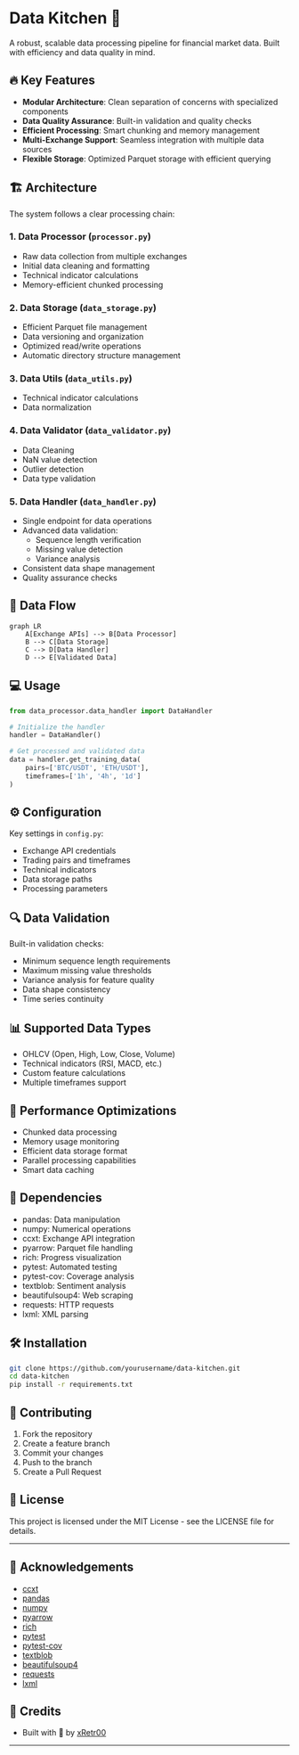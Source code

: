 # Data Kitchen 🧪

A robust, scalable data processing pipeline for financial market data. Built with efficiency and data quality in mind.

## 🔥 Key Features

- **Modular Architecture**: Clean separation of concerns with specialized components
- **Data Quality Assurance**: Built-in validation and quality checks
- **Efficient Processing**: Smart chunking and memory management
- **Multi-Exchange Support**: Seamless integration with multiple data sources
- **Flexible Storage**: Optimized Parquet storage with efficient querying

## 🏗️ Architecture

The system follows a clear processing chain:

### 1. Data Processor (`processor.py`)
- Raw data collection from multiple exchanges
- Initial data cleaning and formatting
- Technical indicator calculations
- Memory-efficient chunked processing

### 2. Data Storage (`data_storage.py`)
- Efficient Parquet file management
- Data versioning and organization
- Optimized read/write operations
- Automatic directory structure management

### 3. Data Utils (`data_utils.py`)
- Technical indicator calculations
- Data normalization

### 4. Data Validator (`data_validator.py`)
- Data Cleaning
- NaN value detection
- Outlier detection
- Data type validation

### 5. Data Handler (`data_handler.py`)
- Single endpoint for data operations
- Advanced data validation:
  - Sequence length verification
  - Missing value detection
  - Variance analysis
- Consistent data shape management
- Quality assurance checks

## 🔄 Data Flow

```mermaid
graph LR
    A[Exchange APIs] --> B[Data Processor]
    B --> C[Data Storage]
    C --> D[Data Handler]
    D --> E[Validated Data]
```

## 💻 Usage

```python
from data_processor.data_handler import DataHandler

# Initialize the handler
handler = DataHandler()

# Get processed and validated data
data = handler.get_training_data(
    pairs=['BTC/USDT', 'ETH/USDT'],
    timeframes=['1h', '4h', '1d']
)
```

## ⚙️ Configuration

Key settings in `config.py`:
- Exchange API credentials
- Trading pairs and timeframes
- Technical indicators
- Data storage paths
- Processing parameters

## 🔍 Data Validation

Built-in validation checks:
- Minimum sequence length requirements
- Maximum missing value thresholds
- Variance analysis for feature quality
- Data shape consistency
- Time series continuity

## 📊 Supported Data Types

- OHLCV (Open, High, Low, Close, Volume)
- Technical indicators (RSI, MACD, etc.)
- Custom feature calculations
- Multiple timeframes support

## 🚀 Performance Optimizations

- Chunked data processing
- Memory usage monitoring
- Efficient data storage format
- Parallel processing capabilities
- Smart data caching

## 📝 Dependencies

- pandas: Data manipulation
- numpy: Numerical operations
- ccxt: Exchange API integration
- pyarrow: Parquet file handling
- rich: Progress visualization
- pytest: Automated testing
- pytest-cov: Coverage analysis
- textblob: Sentiment analysis
- beautifulsoup4: Web scraping
- requests: HTTP requests
- lxml: XML parsing

## 🛠️ Installation

```bash
git clone https://github.com/yourusername/data-kitchen.git
cd data-kitchen
pip install -r requirements.txt
```

## 🤝 Contributing

1. Fork the repository
2. Create a feature branch
3. Commit your changes
4. Push to the branch
5. Create a Pull Request

## 📜 License

This project is licensed under the MIT License - see the LICENSE file for details.

---

## 🌟 Acknowledgements

- [ccxt](https://github.com/ccxt/ccxt)
- [pandas](https://pandas.pydata.org/)
- [numpy](https://numpy.org/)
- [pyarrow](https://arrow.apache.org/)
- [rich](https://rich.readthedocs.io/en/latest/index.html)
- [pytest](https://docs.pytest.org/en/latest/)
- [pytest-cov](https://pytest-cov.readthedocs.io/en/latest/)
- [textblob](https://textblob.readthedocs.io/en/latest/)
- [beautifulsoup4](https://www.crummy.com/software/BeautifulSoup/bs4/doc/)
- [requests](https://docs.python-requests.org/en/latest/)
- [lxml](https://lxml.de/)

## 🌟 Credits

- Built with 🧪 by [xRetr00](https://github.com/xRetr00)

---